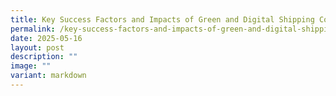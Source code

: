 ```yaml
---
title: Key Success Factors and Impacts of Green and Digital Shipping Corridor
permalink: /key-success-factors-and-impacts-of-green-and-digital-shipping-corridor/
date: 2025-05-16
layout: post
description: ""
image: ""
variant: markdown
---
```

